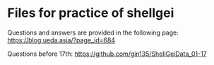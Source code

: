 # Files for practice of shellgei

Questions and answers are provided in the following page:
https://blog.ueda.asia/?page_id=684

Questions before 17th:
https://github.com/gin135/ShellGeiData_01-17
